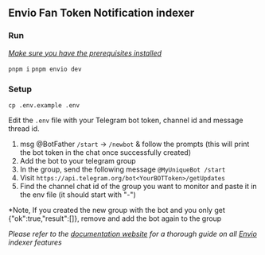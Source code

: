 ## Envio Fan Token Notification indexer

### Run

[*Make sure you have the prerequisites installed*](https://docs.envio.dev/docs/HyperIndex/getting-started#prerequisites)

`pnpm i`
`pnpm envio dev`

### Setup

`cp .env.example .env`

Edit the `.env` file with your Telegram bot token, channel id and message thread id.
 1. msg @BotFather `/start` -> `/newbot` & follow the prompts (this will print the bot token in the chat once successfully created)
 1. Add the bot to your telegram group
 1. In the group, send the following message `@MyUniqueBot /start`  
 1. Visit `https://api.telegram.org/bot<YourBOTToken>/getUpdates`
 1. Find the channel chat id of the group you want to monitor and paste it in the env file (it should start with "-")

*Note, If you created the new group with the bot and you only get {"ok":true,"result":[]}, remove and add the bot again to the group


*Please refer to the [documentation website](https://docs.envio.dev) for a thorough guide on all [Envio](https://envio.dev) indexer features*
